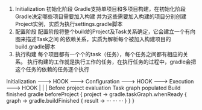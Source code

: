 1. Initialization 初始化阶段
   Gradle支持单项目和多项目构建，在初始化阶段Gradle决定哪些项目需要加入构建
   并为这些需要加入构建的项目分别创建Project实例，实质为执行settings.gradle脚本
2. 配置阶段
   配置阶段将整个build的Project及Task关系确定，它会建立一个有向图来描述Task之间
   的依赖关系，实质为解析每个被加入构建项目的build.gradle脚本
3. 执行构建
   每个项目都有一个个的task（任务），每个任务之间都有相应的关系。
   执行构建的工作就是执行工作的任务，在执行任务的过程中，gradle会把这个任务的依赖的任务逐个执行

Initialization   ---> HOOK --->   Configuration   ---> HOOK --->   Execution   --->  HOOK
                       |                                |                             |
            Before project evaluation           Task graph populated                   Build finished
         gradle beforeProject { project ->    gradle.taskGraph.whenReady { graph ->    gradle.buildFinished { result ->
                ···                                   ···                                      ···
         }                                    }                                        } 